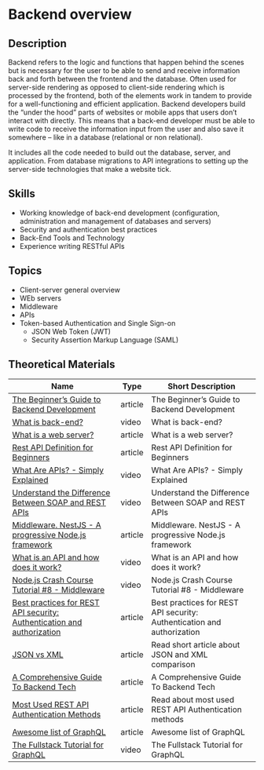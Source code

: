 # Backend overview

## Description

Backend refers to the logic and functions that happen behind the scenes but is necessary for the user to be able to send and receive information back and forth between the frontend and the database. Often used for server-side rendering as opposed to client-side rendering which is processed by the frontend, both of the elements work in tandem to provide for a well-functioning and efficient application. Backend developers build the “under the hood” parts of websites or mobile apps that users don’t interact with directly. This means that a back-end developer must be able to write code to receive the information input from the user and also save it somewhere – like in a database (relational or non relational).

It includes all the code needed to build out the database, server, and application.
From database migrations to API integrations to setting up the server-side technologies that make a website tick.

## Skills

* Working knowledge of back-end development (configuration, administration and management of databases and servers)
* Security and authentication best practices
* Back-End Tools and Technology
* Experience writing RESTful APIs

## Topics

* Client-server general overview
* WEb servers
* Middleware
* APIs
* Token-based Authentication and Single Sign-on
    * JSON Web Token (JWT)
    * Security Assertion Markup Language (SAML)

## Theoretical Materials

| Name                                                                                                                                                                               | Type    | Short Description                                                      |
|------------------------------------------------------------------------------------------------------------------------------------------------------------------------------------|---------|------------------------------------------------------------------------|
| [The Beginner’s Guide to Backend Development](https://learntocodewith.me/posts/backend-development/)                                                                               | article | The Beginner’s Guide to Backend Development                            |        
| [What is back-end?](https://www.youtube.com/watch?v=WwbBOQaM0Zw)                                                                                                                   | video   | What is back-end?                                                      |
| [What is a web server?](https://developer.mozilla.org/en-US/docs/Learn/Common_questions/Web_mechanics/What_is_a_web_server)                                                        | article | What is a web server?                                                  |
| [Rest API Definition for Beginners](https://www.freecodecamp.org/news/what-is-rest-rest-api-definition-for-beginners/)                                                             | article | Rest API Definition for Beginners                                      |
| [What Are APIs? - Simply Explained](https://www.youtube.com/watch?v=OVvTv9Hy91Q)                                                                                                   | video   | What Are APIs? - Simply Explained                                      |
| [Understand the Difference Between SOAP and REST APIs](https://www.youtube.com/watch?v=bPNfu0IZhoE)                                                                                | video   | Understand the Difference Between SOAP and REST APIs                   |
| [Middleware. NestJS - A progressive Node.js framework](https://docs.nestjs.com/middleware)                                                                                         | article | Middleware. NestJS - A progressive Node.js framework                   |
| [What is an API and how does it work?](https://www.youtube.com/watch?v=Yzx7ihtCGBs)                                                                                                | video   | What is an API and how does it work?                                   |
| [Node.js Crash Course Tutorial #8 - Middleware](https://www.youtube.com/watch?v=_GJKAs7A0_4)                                                                                       | video   | Node.js Crash Course Tutorial #8 - Middleware                          |
| [Best practices for REST API security: Authentication and authorization](https://stackoverflow.blog/2021/10/06/best-practices-for-authentication-and-authorization-for-rest-apis/) | article | Best practices for REST API security: Authentication and authorization |
| [JSON vs XML](https://www.w3schools.com/js/js_json_xml.asp)                                                                                                                        | article | Read short article about JSON and XML comparison                       |
| [A Comprehensive Guide To Backend Tech](https://techblog.geekyants.com/a-comprehensive-guide-to-backend-tech)                                                                      | article | A Comprehensive Guide To Backend Tech                                  |
| [Most Used REST API Authentication Methods](https://dzone.com/articles/four-most-used-rest-api-authentication-methods)                                                             | article | Read about most used REST API Authentication methods                   |
| [Awesome list of GraphQL](https://github.com/chentsulin/awesome-graphql)                                                                                                           | article | Awesome list of GraphQL                                                |
| [The Fullstack Tutorial for GraphQL](https://www.howtographql.com/ )                                                                                                               | video   | The Fullstack Tutorial for GraphQL                                     |
